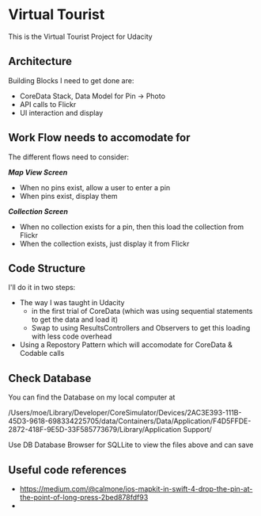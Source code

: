 #  Virtual Tourist

This is the Virtual Tourist Project for Udacity

## Architecture

Building Blocks I need to get done are:
* CoreData Stack, Data Model for Pin -> Photo
* API calls to Flickr
* UI interaction and display

## Work Flow needs to accomodate for

The different flows need to consider:

***Map View Screen***
* When no pins exist, allow a user to enter a pin
* When pins exist, display them

***Collection Screen***
* When no collection exists for a pin, then this load the collection from Flickr
* When the collection exists, just display it from Flickr

## Code Structure

I'll do it in two steps:
* The way I was taught in Udacity
   * in the first trial of CoreData (which was using sequential statements to get the data and load it)
   * Swap to using ResultsControllers and Observers to get this loading with less code overhead
* Using a Repostory Pattern which will accomodate for CoreData & Codable calls

## Check Database

You can find the Database on my local computer at

/Users/moe/Library/Developer/CoreSimulator/Devices/2AC3E393-111B-45D3-9618-698334225705/data/Containers/Data/Application/F4D5FFDE-2872-418F-9E5D-33F585773679/Library/Application Support/

Use DB Database Browser for SQLLite to view the files above and can save

## Useful code references

* https://medium.com/@calmone/ios-mapkit-in-swift-4-drop-the-pin-at-the-point-of-long-press-2bed878fdf93
* 
